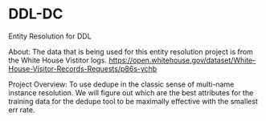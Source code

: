 # DDL-DC
Entity Resolution for DDL


About:
The data that is being used for this entity resolution project is from the White House Vistitor logs. 
        https://open.whitehouse.gov/dataset/White-House-Visitor-Records-Requests/p86s-ychb



Project Overview:
To use dedupe in the classic sense of multi-name instance resolution. We will figure out which are the best attributes for the training data for the dedupe tool to be maximally effective with the smallest err rate. 
